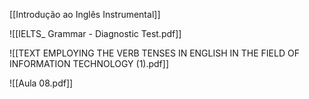 [[Introdução ao Inglês Instrumental]]

![[IELTS_ Grammar - Diagnostic Test.pdf]]

![[TEXT EMPLOYING THE VERB TENSES IN ENGLISH IN THE FIELD OF INFORMATION TECHNOLOGY (1).pdf]]


![[Aula 08.pdf]]